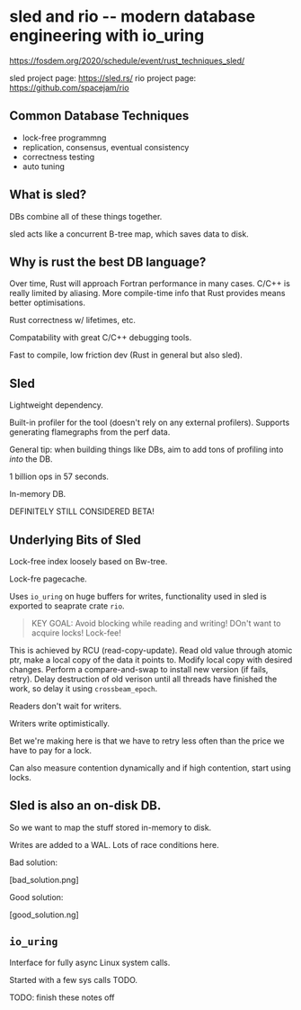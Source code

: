 # sled and rio -- modern database engineering with io_uring

https://fosdem.org/2020/schedule/event/rust_techniques_sled/

sled project page: https://sled.rs/
rio project page: https://github.com/spacejam/rio

## Common Database Techniques

* lock-free programmng
* replication, consensus, eventual consistency
* correctness testing
* auto tuning

## What is sled?

DBs combine all of these things together.

sled acts like a concurrent B-tree map, which saves data to disk.

## Why is rust the best DB language?

Over time, Rust will approach Fortran performance in many cases. C/C++ is really limited by aliasing. More compile-time info that Rust provides means better optimisations.

Rust correctness w/ lifetimes, etc.

Compatability with great C/C++ debugging tools.

Fast to compile, low friction dev (Rust in general but also sled).

## Sled

Lightweight dependency.

Built-in profiler for the tool (doesn't rely on any external profilers). Supports generating flamegraphs from the perf data.

General tip: when building things like DBs, aim to add tons of profiling into _into_ the DB.

1 billion ops in 57 seconds.

In-memory DB.

DEFINITELY STILL CONSIDERED BETA!

## Underlying Bits of Sled

Lock-free index loosely based on Bw-tree.

Lock-fre pagecache.

Uses `io_uring` on huge buffers for writes, functionality used in sled is exported to seaprate crate `rio`.

> KEY GOAL: Avoid blocking while reading and writing! DOn't want to acquire locks! Lock-fee!

This is achieved by RCU (read-copy-update). Read old value through atomic ptr, make a local copy of the data it points to. Modify local copy with desired changes. Perform a compare-and-swap to install new version (if fails, retry). Delay destruction of old verison until all threads have finished the work, so delay it using `crossbeam_epoch`.

Readers don't wait for writers.

Writers write optimistically.

Bet we're making here is that we have to retry less often than the price we have to pay for a lock.

Can also measure contention dynamically and if high contention, start using locks.

## Sled is also an on-disk DB.

So we want to map the stuff stored in-memory to disk.

Writes are added to a WAL. Lots of race conditions here.

Bad solution:

[bad_solution.png]

Good solution:

[good_solution.ng]


## `io_uring`

Interface for fully async Linux system calls.

Started with a few sys calls TODO.

TODO: finish these notes off
